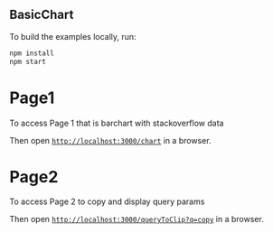 ## BasicChart

To build the examples locally, run:

```bash
npm install
npm start
```


# Page1

To access Page 1 that is barchart with stackoverflow data

Then open [`http://localhost:3000/chart`](http://localhost:3000/chart) in a browser.


# Page2

To access Page 2 to copy and display query params

Then open [`http://localhost:3000/queryToClip?q=copy`](http://localhost:3000/queryToClip?q=copy) in a browser.
